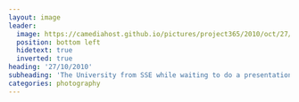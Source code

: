 ```yaml
---
layout: image
leader:
  image: https://camediahost.github.io/pictures/project365/2010/oct/27/271010.jpg
  position: bottom left
  hidetext: true
  inverted: true
heading: '27/10/2010'
subheading: 'The University from SSE while waiting to do a presentation'
categories: photography
---
```

